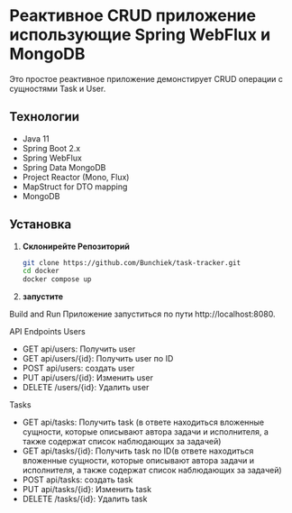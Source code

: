 # Реактивное CRUD приложение использующие Spring WebFlux и MongoDB 

Это простое реактивное приложение демонстирует CRUD операции с сущностями Task и User.

## Технологии

- Java 11
- Spring Boot 2.x
- Spring WebFlux
- Spring Data MongoDB
- Project Reactor (Mono, Flux)
- MapStruct for DTO mapping
- MongoDB

## Установка 

1. **Склонирейте Репозиторий**

   ```bash
   git clone https://github.com/Bunchiek/task-tracker.git
   cd docker
   docker compose up
   
2. **запустите**

Build and Run
Приложение запуститься по пути http://localhost:8080.

API Endpoints
Users
* GET api/users: Получить user 
* GET api/users/{id}: Получить user по ID
* POST api/users: создать user
* PUT api/users/{id}: Изменить user 
* DELETE /users/{id}: Удалить user 

Tasks
* GET api/tasks: Получить task (в ответе находиться вложенные сущности, которые описывают автора задачи и исполнителя, а также содержат список наблюдающих за задачей) 
* GET api/tasks/{id}: Получить task по ID(в ответе находиться вложенные сущности, которые описывают автора задачи и исполнителя, а также содержат список наблюдающих за задачей) 
* POST api/tasks: создать task
* PUT api/tasks/{id}: Изменить task 
* DELETE /tasks/{id}: Удалить task 
